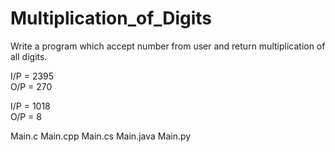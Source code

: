 # Multiplication_of_Digits

Write a program which accept number from user and return multiplication of all
digits.

I/P = 2395    
O/P = 270

I/P = 1018    
O/P = 8

Main.c
Main.cpp
Main.cs
Main.java
Main.py

